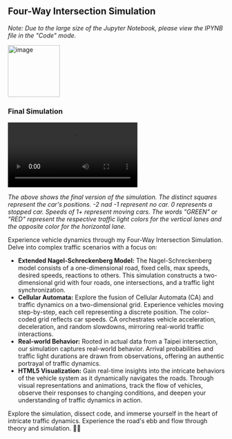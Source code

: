 ## Four-Way Intersection Simulation

_Note: Due to the large size of the Jupyter Notebook, please view the IPYNB file in the "Code" mode._ 

<img width="120" alt="image" src="https://github.com/polinavishnev/CS166-Modeling-Simulations-Analysis/assets/68515140/7e0ac9f2-49f9-405b-ba67-f64834d30ab1">


### Final Simulation

<video src="https://github.com/polinavishnev/CS166-Modeling-Simulations-Analysis/assets/68515140/e1c6d7cd-5f8f-4507-b20c-e1fff5ac7b0f" controls="controls" style="max-width: 730;"></video>




_The above shows the final version of the simulation. The distinct squares represent the car's positions. -2 nad -1 represent no car. 0 represents a stopped car. Speeds of 1+ represent moving cars. The words "GREEN" or "RED" represent the respective traffic light colors for the vertical lanes and the opposite color for the horizontal lane._


Experience vehicle dynamics through my Four-Way Intersection Simulation. Delve into complex traffic scenarios with a focus on:

- **Extended Nagel-Schreckenberg Model:** The Nagel-Schreckenberg model consists of a one-dimensional road, fixed cells, max speeds, desired speeds, reactions to others. This simulation constructs a two-dimensional grid with four roads, one intersections, and a traffic light synchronization.
- **Cellular Automata:** Explore the fusion of Cellular Automata (CA) and traffic dynamics on a two-dimensional grid. Experience vehicles moving step-by-step, each cell representing a discrete position. The color-coded grid reflects car speeds. CA orchestrates vehicle acceleration, deceleration, and random slowdowns, mirroring real-world traffic interactions.
- **Real-world Behavior:** Rooted in actual data from a Taipei intersection, our simulation captures real-world behavior. Arrival probabilities and traffic light durations are drawn from observations, offering an authentic portrayal of traffic dynamics.
- **HTML5 Visualization:** Gain real-time insights into the intricate behaviors of the vehicle system as it dynamically navigates the roads. Through visual representations and animations, track the flow of vehicles, observe their responses to changing conditions, and deepen your understanding of traffic dynamics in action.

Explore the simulation, dissect code, and immerse yourself in the heart of intricate traffic dynamics. Experience the road's ebb and flow through theory and simulation. 🚗🚦



